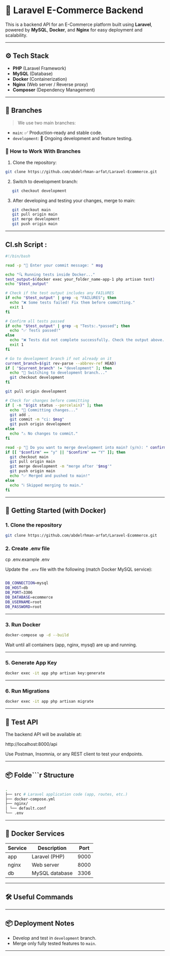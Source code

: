 # 🛒 Laravel E-Commerce Backend

This is a backend API for an E-Commerce platform built using **Laravel**, powered by **MySQL**, **Docker**, and **Nginx** for easy deployment and scalability.

---

## ⚙️ Tech Stack

- **PHP** (Laravel Framework)
- **MySQL** (Database)
- **Docker** (Containerization)
- **Nginx** (Web server / Reverse proxy)
- **Composer** (Dependency Management)

---

## 📁 Branches

> We use two main branches:

- `main`: ✅ Production-ready and stable code.
- `development`: 🚧 Ongoing development and feature testing.

### 🔀 How to Work With Branches

1. Clone the repository:

```bash
git clone https://github.com/abdelrhman-arfat/Laravel-Ecommerce.git
```

2. Switch to development branch:

```bash
   git checkout development
```

3. After developing and testing your changes, merge to main:

```bash
   git checkout main
   git pull origin main
   git merge development
   git push origin main
```

---

## CI.sh Script :

```bash
#!/bin/bash

read -p "📝 Enter your commit message: " msg

echo "🔍 Running tests inside Docker..."
test_output=$(docker exec your_folder_name-app-1 php artisan test)
echo "$test_output"

# Check if the test output includes any FAILURES
if echo "$test_output" | grep -q "FAILURES"; then
  echo "❌ Some tests failed! Fix them before committing."
  exit 1
fi

# Confirm all tests passed
if echo "$test_output" | grep -q "Tests:.*passed"; then
  echo "✅ Tests passed!"
else
  echo "❌ Tests did not complete successfully. Check the output above."
  exit 1
fi

# Go to development branch if not already on it
current_branch=$(git rev-parse --abbrev-ref HEAD)
if [ "$current_branch" != "development" ]; then
  echo "🔁 Switching to development branch..."
  git checkout development
fi

git pull origin development

# Check for changes before committing
if [ -n "$(git status --porcelain)" ]; then
  echo "🚀 Committing changes..."
  git add .
  git commit -m "ci: $msg"
  git push origin development
else
  echo "⚠️ No changes to commit."
fi

read -p "🔄 Do you want to merge development into main? (y/n): " confirm
if [[ "$confirm" == "y" || "$confirm" == "Y" ]]; then
  git checkout main
  git pull origin main
  git merge development -m "merge after '$msg'"
  git push origin main
  echo "✅ Merged and pushed to main!"
else
  echo "ℹ️ Skipped merging to main."
fi

```

---

## 🚀 Getting Started (with Docker)

### 1. Clone the repository

```bash
git clone https://github.com/abdelrhman-arfat/Laravel-Ecommerce.git
```

### 2. Create .env file

cp .env.example .env

Update the `.env` file with the following (match Docker MySQL service):

```bash

DB_CONNECTION=mysql
DB_HOST=db
DB_PORT=3306
DB_DATABASE=ecommerce
DB_USERNAME=root
DB_PASSWORD=root
```

---

### 3. Run Docker

```bash
docker-compose up -d --build
```

Wait until all containers (app, nginx, mysql) are up and running.

---

### 5. Generate App Key

```bash
docker exec -it app php artisan key:generate
```

---

### 6. Run Migrations

```bash
docker exec -it app php artisan migrate
```

---

## 🧪 Test API

The backend API will be available at:

http://localhost:8000/api

Use Postman, Insomnia, or any REST client to test your endpoints.

---

## 📦 Folde```r Structure

```bash
.
├── src # Laravel application code (app, routes, etc.)
├── docker-compose.yml
├── nginx/
│ └── default.conf
└── .env
```

---

## 🐳 Docker Services

| Service | Description    | Port |
| ------- | -------------- | ---- |
| app     | Laravel (PHP)  | 9000 |
| nginx   | Web server     | 8000 |
| db      | MySQL database | 3306 |

---

## 🛠 Useful Commands

---

## 📦 Deployment Notes

- Develop and test in `development` branch.
- Merge only fully tested features to `main`.

---
